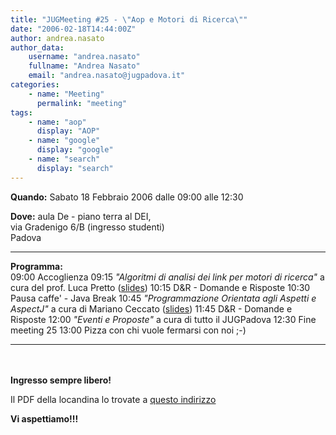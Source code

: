 ```yaml
---
title: "JUGMeeting #25 - \"Aop e Motori di Ricerca\""
date: "2006-02-18T14:44:00Z"
author: andrea.nasato
author_data:
    username: "andrea.nasato"
    fullname: "Andrea Nasato"
    email: "andrea.nasato@jugpadova.it"
categories:
    - name: "Meeting"
      permalink: "meeting"
tags:
    - name: "aop"
      display: "AOP"
    - name: "google"
      display: "google"
    - name: "search"
      display: "search"
---
```


**Quando:** Sabato 18 Febbraio 2006 dalle 09:00 alle 12:30

**Dove:** aula De - piano terra al DEI,\
via Gradenigo 6/B (ingresso studenti)\
Padova

  ---------------- -----------------------------------------------------------------------------------------------------------------------------------
  **Programma:**   
  09:00            Accoglienza
  09:15            *"Algoritmi di analisi dei link per motori di ricerca"* a cura del prof. Luca Pretto ([slides](/files/JUG2006Website-Pretto.pdf))
  10:15            D&R - Domande e Risposte
  10:30            Pausa caffe' - Java Break
  10:45            *"Programmazione Orientata agli Aspetti e AspectJ"* a cura di Mariano Ceccato ([slides](/files/ceccato_AOP.pdf))
  11:45            D&R - Domande e Risposte
  12:00            *"Eventi e Proposte"* a cura di tutto il JUGPadova
  12:30            Fine meeting 25
  13:00            Pizza con chi vuole fermarsi con noi ;-)
  ---------------- -----------------------------------------------------------------------------------------------------------------------------------

<br />\
**Ingresso sempre libero!**

Il PDF della locandina lo trovate a [questo
indirizzo](http://www.dei.unipd.it/~ieeesb/JUG_Vol/JUGmeeting25.pdf)

**Vi aspettiamo!!!**
